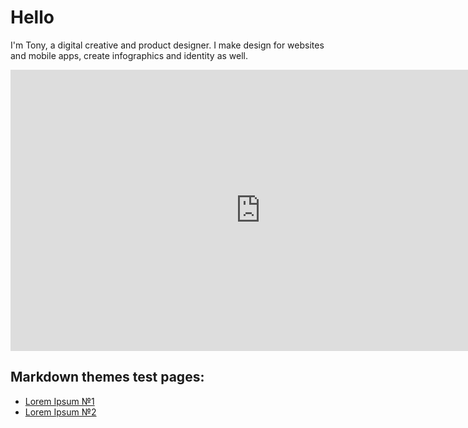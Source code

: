 # Hello
I'm Tony, a digital creative and product designer. I make design for websites and mobile apps, create infographics and identity as well.

<iframe style="border: none;" width="800" height="450" src="https://www.figma.com/embed?embed_host=share&url=https%3A%2F%2Fwww.figma.com%2Ffile%2FPISdj9EFBrjWRCknWUG3V7%2FStyle-Guide%3Fnode-id%3D1%253A2" allowfullscreen></iframe>

## Markdown themes test pages:
- [Lorem Ipsum №1](test1.html)
- [Lorem Ipsum №2](test2.html)